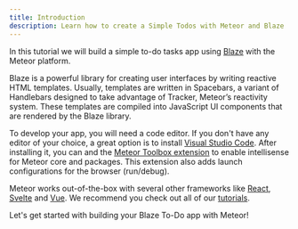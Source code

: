 ```yaml
---
title: Introduction
description: Learn how to create a Simple Todos with Meteor and Blaze
---
```


In this tutorial we will build a simple to-do tasks app using [Blaze](https://www.blazejs.org/guide/introduction.html) with the Meteor platform.

Blaze is a powerful library for creating user interfaces by writing reactive HTML templates. Usually, templates are written in Spacebars, a variant of Handlebars designed to take advantage of Tracker, Meteor’s reactivity system. These templates are compiled into JavaScript UI components that are rendered by the Blaze library.

To develop your app, you will need a code editor. If you don't have any editor of your choice, a great option is to install [Visual Studio Code](https://code.visualstudio.com/). After installing it, you can and the [Meteor Toolbox extension](https://marketplace.visualstudio.com/items?itemName=meteor-toolbox.meteor-toolbox) to enable intellisense for Meteor core and packages. This extension also adds launch configurations for the browser (run/debug).

Meteor works out-of-the-box with several other frameworks like [React](https://reactjs.org), [Svelte](https://svelte.dev/) and [Vue](https://guide.meteor.com/vue.html). We recommend you check out all of our [tutorials](https://www.meteor.com/tutorials).

Let's get started with building your Blaze To-Do app with Meteor!
